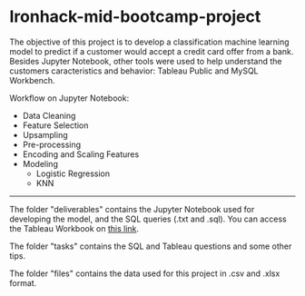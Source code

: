 # Ironhack-mid-bootcamp-project

The objective of this project is to develop a classification machine learning model to predict if a customer would accept a credit card offer from a bank. Besides Jupyter Notebook, other tools were used to help understand the customers caracteristics and behavior: Tableau Public and MySQL Workbench.

Workflow on Jupyter Notebook:
  - Data Cleaning
  - Feature Selection
  - Upsampling
  - Pre-processing
  - Encoding and Scaling Features
  - Modeling
    - Logistic Regression
    - KNN
----------------
The folder "deliverables" contains the Jupyter Notebook used for developing the model, and the SQL queries (.txt and .sql). You can access the Tableau Workbook on [this link](https://public.tableau.com/views/IronhackMidBootcampProject/BankAnalysis-CreditCardAcceptance?:language=en-US&:display_count=n&:origin=viz_share_link).

The folder "tasks" contains the SQL and Tableau questions and some other tips.

The folder "files" contains the data used for this project in .csv and .xlsx format.
